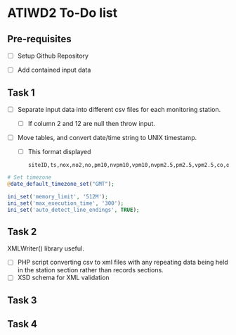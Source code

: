 # ATIWD2 To-Do list

## Pre-requisites

- [ ] Setup Github Repository
- [ ] Add contained input data



## Task 1

- [ ] Separate input data into different csv files for each monitoring station.

  - [ ] If column 2 and 12 are null then throw input.

- [ ] Move tables, and convert date/time string to UNIX timestamp.

  - [ ] This format displayed

    ```
    siteID,ts,nox,no2,no,pm10,nvpm10,vpm10,nvpm2.5,pm2.5,vpm2.5,co,o3,so2,loc,lat,long
    ```

    

```php
# Set timezone
@date_default_timezone_set("GMT");

ini_set('memory_limit', '512M');
ini_set('max_execution_time', '300');
ini_set('auto_detect_line_endings', TRUE);
```



## Task 2

XMLWriter() library useful.

* [ ] PHP script converting csv to xml files with any repeating data being held in the station section rather than records sections.
* [ ] XSD schema for XML validation

## Task 3



## Task 4

